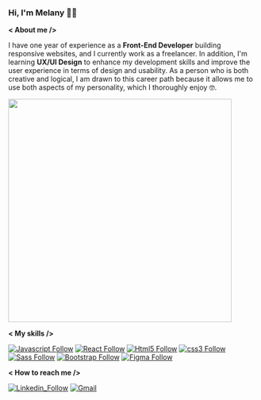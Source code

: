 ### Hi, I'm Melany ✌🏼

**< About me />**

I have one year of experience as a **Front-End Developer** building responsive websites, and I currently work as a freelancer. In addition, I'm learning **UX/UI Design** to enhance my development skills and improve the user experience in terms of design and usability. As a person who is both creative and logical, I am drawn to this career path because it allows me to use both aspects of my personality, which I thoroughly enjoy 🤓.




<img width="450" src="https://c.tenor.com/4ryx66tWEhcAAAAd/pixel-study.gif"><img/>


**< My skills />**

[![Javascript Follow](https://img.shields.io/badge/JavaScript-F7DF1E?style=for-the-badge&logo=javascript&logoColor=black)]()
[![React Follow](https://img.shields.io/badge/React-20232A?style=for-the-badge&logo=react&logoColor=61DAFB)]()
[![Html5 Follow](https://img.shields.io/badge/HTML5-E34F26?style=for-the-badge&logo=html5&logoColor=white)]()
[![css3 Follow](https://img.shields.io/badge/CSS3-1572B6?style=for-the-badge&logo=css3&logoColor=white)]()
[![Sass Follow](https://img.shields.io/badge/Sass-CC6699?style=for-the-badge&logo=sass&logoColor=white)]()
[![Bootstrap Follow](https://img.shields.io/badge/Bootstrap-563D7C?style=for-the-badge&logo=bootstrap&logoColor=white)]()
[![Figma Follow](https://img.shields.io/badge/Figma-F24E1E?style=for-the-badge&logo=figma&logoColor=white)]() 





**< How to reach me />**

[![Linkedin_Follow](https://img.shields.io/badge/LinkedIn-0077B5?style=for-the-badge&logo=linkedin&logoColor=white)](https://www.linkedin.com/in/melany-molina-verd%C3%BAn-126259240/)
[![Gmail](https://img.shields.io/badge/Gmail-D14836?style=for-the-badge&logo=gmail&logoColor=white)](mailto:melanymolinaverdun@gmail.com)

